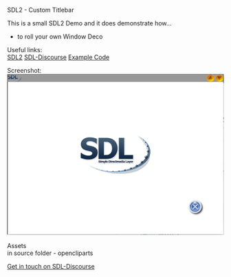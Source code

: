 SDL2 - Custom Titlebar

This is a small SDL2 Demo and it does demonstrate how...  

  * to roll your own Window Deco

Useful links:  
[SDL2](https://www.libsdl.org/) [SDL-Discourse](https://discourse.libsdl.org) [Example Code](https://gist.github.com/Acry/baa861b8e370c6eddbb18519c487d9d8)

Screenshot:  
![Screenshot](./screenshot.png)

Assets  
in source folder - opencliparts  

[Get in touch on SDL-Discourse](https://discourse.libsdl.org/u/Acry/summary)
